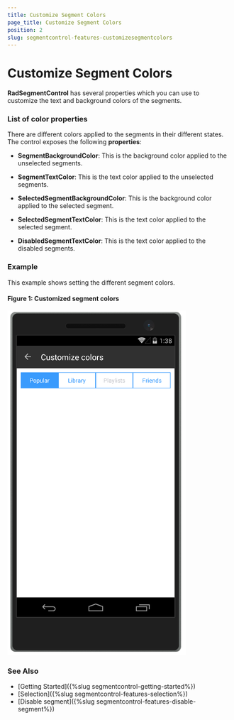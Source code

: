 ```yaml
---
title: Customize Segment Colors
page_title: Customize Segment Colors
position: 2
slug: segmentcontrol-features-customizesegmentcolors
---
```


# Customize Segment Colors

**RadSegmentControl** has several properties which you can use to customize the text and background colors of the segments.

### List of color properties

There are different colors applied to the segments in their different states. The control exposes the following **properties**:

- **SegmentBackgroundColor**: This is the background color applied to the unselected segments.
- **SegmentTextColor**: This is the text color applied to the unselected segments.

- **SelectedSegmentBackgroundColor**: This is the background color applied to the selected segment.
- **SelectedSegmentTextColor**: This is the text color applied to the selected segment.

- **DisabledSegmentTextColor**: This is the text color applied to the disabled segments.

### Example

This example shows setting the different segment colors.

<snippet id='segmentcontrol-features-customizecolorsn-xaml'/>
<snippet id='segmentcontrol-features-customizecolors-csharp'/>

#### __Figure 1: Customized segment colors__  
![SegmentControl colors customization](../images/segmentcontrol-features-customizecolors-0.png) 

### See Also

- [Getting Started]({%slug segmentcontrol-getting-started%})
- [Selection]({%slug segmentcontrol-features-selection%})
- [Disable segment]({%slug segmentcontrol-features-disable-segment%})